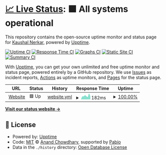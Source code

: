 # [📈 Live Status](https://kaushaln1.github.io/uptime_website): <!--live status--> **🟩 All systems operational**

This repository contains the open-source uptime monitor and status page for [Kaushal Nerkar](https://kaushaln1.github.io/uptime_website), powered by [Upptime](https://github.com/upptime/upptime).

[![Uptime CI](https://github.com/kaushaln1/uptime_website/workflows/Uptime%20CI/badge.svg)](https://github.com/kaushaln1/uptime_website/actions?query=workflow%3A%22Uptime+CI%22)
[![Response Time CI](https://github.com/kaushaln1/uptime_website/workflows/Response%20Time%20CI/badge.svg)](https://github.com/kaushaln1/uptime_website/actions?query=workflow%3A%22Response+Time+CI%22)
[![Graphs CI](https://github.com/kaushaln1/uptime_website/workflows/Graphs%20CI/badge.svg)](https://github.com/kaushaln1/uptime_website/actions?query=workflow%3A%22Graphs+CI%22)
[![Static Site CI](https://github.com/kaushaln1/uptime_website/workflows/Static%20Site%20CI/badge.svg)](https://github.com/kaushaln1/uptime_website/actions?query=workflow%3A%22Static+Site+CI%22)
[![Summary CI](https://github.com/kaushaln1/uptime_website/workflows/Summary%20CI/badge.svg)](https://github.com/kaushaln1/uptime_website/actions?query=workflow%3A%22Summary+CI%22)

With [Upptime](https://upptime.js.org), you can get your own unlimited and free uptime monitor and status page, powered entirely by a GitHub repository. We use [Issues](https://github.com/kaushaln1/uptime_website/issues) as incident reports, [Actions](https://github.com/kaushaln1/uptime_website/actions) as uptime monitors, and [Pages](https://kaushaln1.github.io/uptime_website) for the status page.

<!--start: status pages-->
<!-- This summary is generated by Upptime (https://github.com/upptime/upptime) -->
<!-- Do not edit this manually, your changes will be overwritten -->
<!-- prettier-ignore -->
| URL | Status | History | Response Time | Uptime |
| --- | ------ | ------- | ------------- | ------ |
| <img alt="" src="https://icons.duckduckgo.com/ip3/kaushalnerkar.tech.ico" height="13"> [Website](https://kaushalnerkar.tech) | 🟩 Up | [website.yml](https://github.com/kaushaln1/uptime_website/commits/HEAD/history/website.yml) | <details><summary><img alt="Response time graph" src="./graphs/website/response-time-week.png" height="20"> 182ms</summary><br><a href="https://uptime.kaushalnerkar.tech/history/website"><img alt="Response time 230" src="https://img.shields.io/endpoint?url=https%3A%2F%2Fraw.githubusercontent.com%2Fkaushaln1%2Fuptime_website%2FHEAD%2Fapi%2Fwebsite%2Fresponse-time.json"></a><br><a href="https://uptime.kaushalnerkar.tech/history/website"><img alt="24-hour response time 109" src="https://img.shields.io/endpoint?url=https%3A%2F%2Fraw.githubusercontent.com%2Fkaushaln1%2Fuptime_website%2FHEAD%2Fapi%2Fwebsite%2Fresponse-time-day.json"></a><br><a href="https://uptime.kaushalnerkar.tech/history/website"><img alt="7-day response time 182" src="https://img.shields.io/endpoint?url=https%3A%2F%2Fraw.githubusercontent.com%2Fkaushaln1%2Fuptime_website%2FHEAD%2Fapi%2Fwebsite%2Fresponse-time-week.json"></a><br><a href="https://uptime.kaushalnerkar.tech/history/website"><img alt="30-day response time 224" src="https://img.shields.io/endpoint?url=https%3A%2F%2Fraw.githubusercontent.com%2Fkaushaln1%2Fuptime_website%2FHEAD%2Fapi%2Fwebsite%2Fresponse-time-month.json"></a><br><a href="https://uptime.kaushalnerkar.tech/history/website"><img alt="1-year response time 230" src="https://img.shields.io/endpoint?url=https%3A%2F%2Fraw.githubusercontent.com%2Fkaushaln1%2Fuptime_website%2FHEAD%2Fapi%2Fwebsite%2Fresponse-time-year.json"></a></details> | <details><summary><a href="https://uptime.kaushalnerkar.tech/history/website">100.00%</a></summary><a href="https://uptime.kaushalnerkar.tech/history/website"><img alt="All-time uptime 99.96%" src="https://img.shields.io/endpoint?url=https%3A%2F%2Fraw.githubusercontent.com%2Fkaushaln1%2Fuptime_website%2FHEAD%2Fapi%2Fwebsite%2Fuptime.json"></a><br><a href="https://uptime.kaushalnerkar.tech/history/website"><img alt="24-hour uptime 100.00%" src="https://img.shields.io/endpoint?url=https%3A%2F%2Fraw.githubusercontent.com%2Fkaushaln1%2Fuptime_website%2FHEAD%2Fapi%2Fwebsite%2Fuptime-day.json"></a><br><a href="https://uptime.kaushalnerkar.tech/history/website"><img alt="7-day uptime 100.00%" src="https://img.shields.io/endpoint?url=https%3A%2F%2Fraw.githubusercontent.com%2Fkaushaln1%2Fuptime_website%2FHEAD%2Fapi%2Fwebsite%2Fuptime-week.json"></a><br><a href="https://uptime.kaushalnerkar.tech/history/website"><img alt="30-day uptime 100.00%" src="https://img.shields.io/endpoint?url=https%3A%2F%2Fraw.githubusercontent.com%2Fkaushaln1%2Fuptime_website%2FHEAD%2Fapi%2Fwebsite%2Fuptime-month.json"></a><br><a href="https://uptime.kaushalnerkar.tech/history/website"><img alt="1-year uptime 99.96%" src="https://img.shields.io/endpoint?url=https%3A%2F%2Fraw.githubusercontent.com%2Fkaushaln1%2Fuptime_website%2FHEAD%2Fapi%2Fwebsite%2Fuptime-year.json"></a></details>

<!--end: status pages-->

[**Visit our status website →**](https://kaushaln1.github.io/uptime_website)

## 📄 License

- Powered by: [Upptime](https://github.com/upptime/upptime)
- Code: [MIT](./LICENSE) © [Anand Chowdhary](https://anandchowdhary.com), supported by [Pabio](https://pabio.com)
- Data in the `./history` directory: [Open Database License](https://opendatacommons.org/licenses/odbl/1-0/)
